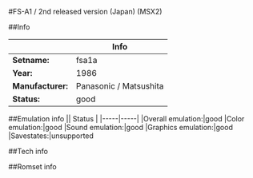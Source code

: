 #FS-A1 / 2nd released version (Japan) (MSX2)

##Info

||Info|
|-----|-----|
|**Setname:**|fsa1a
|**Year:**|1986
|**Manufacturer:**|Panasonic / Matsushita
|**Status:**|good

##Emulation info
|| Status |
|-----|-----|
|Overall emulation:|good
|Color emulation:|good
|Sound emulation:|good
|Graphics emulation:|good
|Savestates:|unsupported

##Tech info

##Romset info

<!--- START OF EDITED COMMENT DO NOT TOUCH TEXT ABOVE-->
